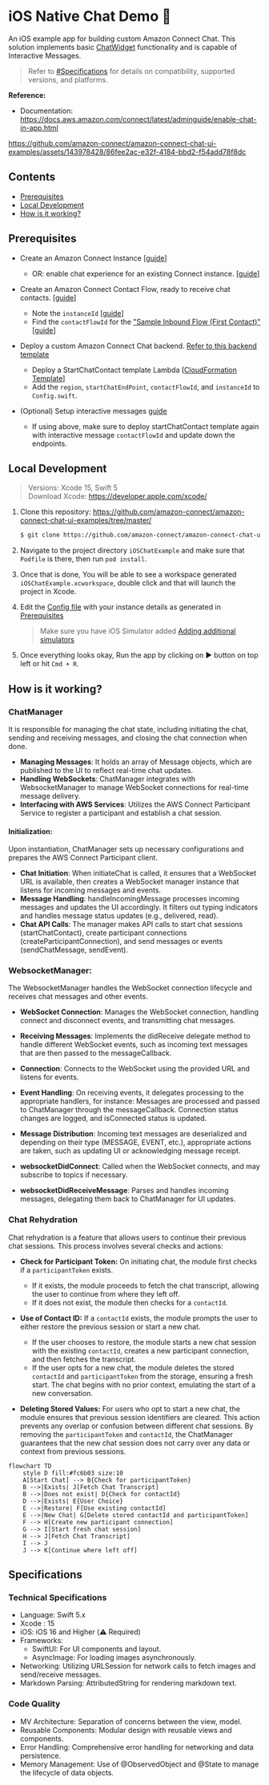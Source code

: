 # iOS Native Chat Demo 📱
 
An iOS example app for building custom Amazon Connect Chat. This solution implements basic [ChatWidget](https://docs.aws.amazon.com/connect/latest/adminguide/add-chat-to-website.html) functionality and is capable of Interactive Messages.

> Refer to [#Specifications](#speficications) for details on compatibility, supported versions, and platforms.

**Reference:**

- Documentation: https://docs.aws.amazon.com/connect/latest/adminguide/enable-chat-in-app.html

https://github.com/amazon-connect/amazon-connect-chat-ui-examples/assets/143978428/86fee2ac-e32f-4184-bbd2-f54add78f8dc

## Contents

- [Prerequisites](#prerequisites)
- [Local Development](#local-development)
- [How is it working?](#how-is-it-working)


## Prerequisites

- Create an Amazon Connect Instance [[guide](https://docs.aws.amazon.com/connect/latest/adminguide/amazon-connect-instances.html)]
  - OR: enable chat experience for an existing Connect instance. [[guide](../../README.md#enabling-chat-in-an-existing-amazon-connect-contact-center)]

- Create an Amazon Connect Contact Flow, ready to receive chat contacts. [[guide](https://docs.aws.amazon.com/connect/latest/adminguide/chat.html)]

    - Note the `instanceId` [[guide](https://docs.aws.amazon.com/connect/latest/adminguide/find-instance-arn.html)]
    - Find the `contactFlowId` for the ["Sample Inbound Flow (First Contact)"](https://docs.aws.amazon.com/connect/latest/adminguide/sample-inbound-flow.html) [[guide](https://docs.aws.amazon.com/connect/latest/adminguide/find-contact-flow-id.html)]

- Deploy a custom Amazon Connect Chat backend. [Refer to this backend template](../../cloudformationTemplates/startChatContactAPI/README.md)

    - Deploy a StartChatContact template Lambda [[CloudFormation Template](https://github.com/amazon-connect/amazon-connect-chat-ui-examples/tree/master/cloudformationTemplates/startChatContactAPI)]
    - Add the `region`, `startChatEndPoint`, `contactFlowId`, and `instanceId` to `Config.swift`.

- (Optional) Setup interactive messages [guide](https://aws.amazon.com/blogs/contact-center/easily-set-up-interactive-messages-for-your-amazon-connect-chatbot/)
  - If using above, make sure to deploy startChatContact template again with interactive message `contactFlowId` and update down the endpoints.

## Local Development

> Versions: Xcode 15, Swift 5
<br> Download Xcode: https://developer.apple.com/xcode/

1. Clone this repository: https://github.com/amazon-connect/amazon-connect-chat-ui-examples/tree/master/
    ```sh
    $ git clone https://github.com/amazon-connect/amazon-connect-chat-ui-examples.git
    ```
2. Navigate to the project directory `iOSChatExample` and make sure that `Podfile` is there, then run `pod install`.
3. Once that is done, You will be able to see a workspace generated `iOSChatExample.xcworkspace`, double click and that will launch the project in Xcode.

4. Edit the [Config file](https://github.com/amazon-connect/amazon-connect-chat-ui-examples/tree/master/mobileChatExamples/iOSChatExample/iOSChatExample/Common/Config.swift) with your instance details as generated in [Prerequisites](#prerequisites)

    > Make sure you have iOS Simulator added [Adding additional simulators](https://developer.apple.com/documentation/safari-developer-tools/adding-additional-simulators)

5. Once everything looks okay, Run the app by clicking on ▶️ button on top left or hit `Cmd + R`.

## How is it working?

### ChatManager
It is responsible for managing the chat state, including initiating the chat, sending and receiving messages, and closing the chat connection when done.

- **Managing Messages**: It holds an array of Message objects, which are published to the UI to reflect real-time chat updates.
- **Handling WebSockets**: ChatManager integrates with WebsocketManager to manage WebSocket connections for real-time message delivery.
- **Interfacing with AWS Services**: Utilizes the AWS Connect Participant Service to register a participant and establish a chat session.

#### Initialization:
Upon instantiation, ChatManager sets up necessary configurations and prepares the AWS Connect Participant client.
- **Chat Initiation**:
When initiateChat is called, it ensures that a WebSocket URL is available, then creates a WebSocket manager instance that listens for incoming messages and events.
- **Message Handling**:
handleIncomingMessage processes incoming messages and updates the UI accordingly. It filters out typing indicators and handles message status updates (e.g., delivered, read).
- **Chat API Calls**:
The manager makes API calls to start chat sessions (startChatContact), create participant connections (createParticipantConnection), and send messages or events (sendChatMessage, sendEvent).

### WebsocketManager:
The WebsocketManager handles the WebSocket connection lifecycle and receives chat messages and other events.

- **WebSocket Connection**:
Manages the WebSocket connection, handling connect and disconnect events, and transmitting chat messages.
- **Receiving Messages**:
Implements the didReceive delegate method to handle different WebSocket events, such as incoming text messages that are then passed to the messageCallback.

- **Connection**:
Connects to the WebSocket using the provided URL and listens for events.
- **Event Handling**:
On receiving events, it delegates processing to the appropriate handlers, for instance:
Messages are processed and passed to ChatManager through the messageCallback.
Connection status changes are logged, and isConnected status is updated.
- **Message Distribution**:
Incoming text messages are deserialized and depending on their type (MESSAGE, EVENT, etc.), appropriate actions are taken, such as updating UI or acknowledging message receipt.

- **websocketDidConnect**: Called when the WebSocket connects, and may subscribe to topics if necessary.
- **websocketDidReceiveMessage**: Parses and handles incoming messages, delegating them back to ChatManager for UI updates.


### Chat Rehydration

Chat rehydration is a feature that allows users to continue their previous chat sessions. This process involves several checks and actions:

- **Check for Participant Token:**
  On initiating chat, the module first checks if a `participantToken` exists.
  - If it exists, the module proceeds to fetch the chat transcript, allowing the user to continue from where they left off.
  - If it does not exist, the module then checks for a `contactId`.

- **Use of Contact ID:**
  If a `contactId` exists, the module prompts the user to either restore the previous session or start a new chat.
  - If the user chooses to restore, the module starts a new chat session with the existing `contactId`, creates a new participant connection, and then fetches the transcript.
  - If the user opts for a new chat, the module deletes the stored `contactId` and `participantToken` from the storage, ensuring a fresh start. The chat begins with no prior context, emulating the start of a new conversation.

- **Deleting Stored Values:**
  For users who opt to start a new chat, the module ensures that previous session identifiers are cleared. This action prevents any overlap or confusion between different chat sessions. By removing the `participantToken` and `contactId`, the ChatManager guarantees that the new chat session does not carry over any data or context from previous sessions.

```mermaid
flowchart TD
    style D fill:#fc6b03 size:10
    A[Start Chat] --> B{Check for participantToken}
    B -->|Exists| J[Fetch Chat Transcript]
    B -->|Does not exist| D{Check for contactId}
    D -->|Exists| E{User Choice}
    E -->|Restore| F[Use existing contactId]
    E -->|New Chat| G[Delete stored contactId and participantToken]
    F --> H[Create new participant connection]
    G --> I[Start fresh chat session]
    H --> J[Fetch Chat Transcript]
    I --> J
    J --> K[Continue where left off]
```


## Specifications

### Technical Specifications

- Language: Swift 5.x
- Xcode : 15
- iOS: iOS 16 and Higher (⚠️ Required)
- Frameworks:
  - SwiftUI: For UI components and layout.
  - AsyncImage: For loading images asynchronously.
- Networking: Utilizing URLSession for network calls to fetch images and send/receive messages.
- Markdown Parsing: AttributedString for rendering markdown text.

### Code Quality

- MV Architecture: Separation of concerns between the view, model.
- Reusable Components: Modular design with reusable views and components.
- Error Handling: Comprehensive error handling for networking and data persistence.
- Memory Management: Use of @ObservedObject and @State to manage the lifecycle of data objects.
